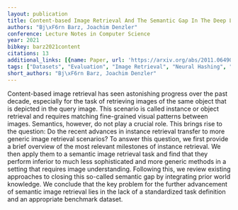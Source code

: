 ```yaml
---
layout: publication
title: Content-based Image Retrieval And The Semantic Gap In The Deep Learning Era
authors: "Bj\xF6rn Barz, Joachim Denzler"
conference: Lecture Notes in Computer Science
year: 2021
bibkey: barz2021content
citations: 13
additional_links: [{name: Paper, url: 'https://arxiv.org/abs/2011.06490'}]
tags: ["Datasets", "Evaluation", "Image Retrieval", "Neural Hashing", "Survey Paper"]
short_authors: "Bj\xF6rn Barz, Joachim Denzler"
---
```

Content-based image retrieval has seen astonishing progress over the past
decade, especially for the task of retrieving images of the same object that is
depicted in the query image. This scenario is called instance or object
retrieval and requires matching fine-grained visual patterns between images.
Semantics, however, do not play a crucial role. This brings rise to the
question: Do the recent advances in instance retrieval transfer to more generic
image retrieval scenarios? To answer this question, we first provide a brief
overview of the most relevant milestones of instance retrieval. We then apply
them to a semantic image retrieval task and find that they perform inferior to
much less sophisticated and more generic methods in a setting that requires
image understanding. Following this, we review existing approaches to closing
this so-called semantic gap by integrating prior world knowledge. We conclude
that the key problem for the further advancement of semantic image retrieval
lies in the lack of a standardized task definition and an appropriate benchmark
dataset.